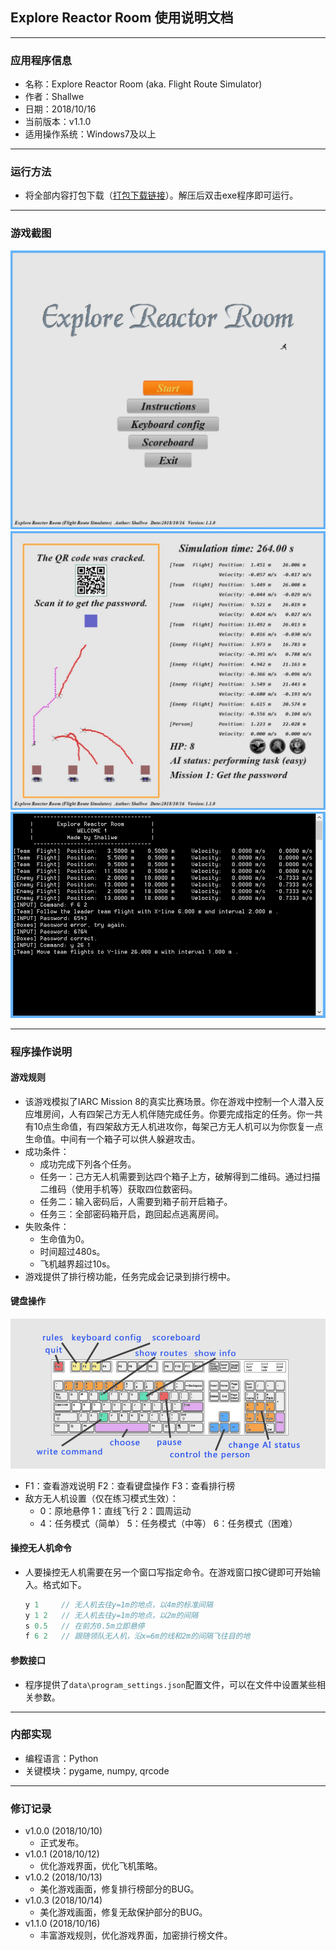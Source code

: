 ## Explore Reactor Room 使用说明文档

- - - - - - -  
### 应用程序信息
- 名称：Explore Reactor Room (aka. Flight Route Simulator)
- 作者：Shallwe
- 日期：2018/10/16
- 当前版本：v1.1.0
- 适用操作系统：Windows7及以上

- - - - - - -  
### 运行方法
- 将全部内容打包下载（[打包下载链接](https://codeload.github.com/shallwe999/Explore-Reactor-Room/zip/master)）。解压后双击exe程序即可运行。

- - - - - - -  
### 游戏截图
![](./demo1.jpg)  
![](./demo2.jpg)  
![](./demo3.jpg)  

- - - - - - -  
### 程序操作说明

#### 游戏规则
- 该游戏模拟了IARC Mission 8的真实比赛场景。你在游戏中控制一个人潜入反应堆房间，人有四架己方无人机伴随完成任务。你要完成指定的任务。你一共有10点生命值，有四架敌方无人机进攻你，每架己方无人机可以为你恢复一点生命值。中间有一个箱子可以供人躲避攻击。
- 成功条件：
    - 成功完成下列各个任务。
    - 任务一：己方无人机需要到达四个箱子上方，破解得到二维码。通过扫描二维码（使用手机等）获取四位数密码。
    - 任务二：输入密码后，人需要到箱子前开启箱子。
    - 任务三：全部密码箱开启，跑回起点逃离房间。
- 失败条件：
    - 生命值为0。
    - 时间超过480s。
    - 飞机越界超过10s。
- 游戏提供了排行榜功能，任务完成会记录到排行榜中。


#### 键盘操作
![](./images/keyboard.jpg)
- F1：查看游戏说明  F2：查看键盘操作  F3：查看排行榜
- 敌方无人机设置（仅在练习模式生效）：
    - 0：原地悬停 1：直线飞行 2：圆周运动
    - 4：任务模式（简单） 5：任务模式（中等） 6：任务模式（困难）


#### 操控无人机命令
- 人要操控无人机需要在另一个窗口写指定命令。在游戏窗口按C键即可开始输入。格式如下。
    ```C++
    y 1     // 无人机去往y=1m的地点，以4m的标准间隔
    y 1 2   // 无人机去往y=1m的地点，以2m的间隔
    s 0.5   // 在前方0.5m立即悬停
    f 6 2   // 跟随领队无人机，沿x=6m的线和2m的间隔飞往目的地
    ```


#### 参数接口
- 程序提供了`data\program_settings.json`配置文件，可以在文件中设置某些相关参数。


- - - - - - -  
### 内部实现
- 编程语言：Python
- 关键模块：pygame, numpy, qrcode

- - - - - - -  
### 修订记录
- v1.0.0 (2018/10/10)  
    - 正式发布。
- v1.0.1 (2018/10/12)  
    - 优化游戏界面，优化飞机策略。
- v1.0.2 (2018/10/13)  
    - 美化游戏画面，修复排行榜部分的BUG。
- v1.0.3 (2018/10/14)  
    - 美化游戏画面，修复无敌保护部分的BUG。
- v1.1.0 (2018/10/16)  
    - 丰富游戏规则，优化游戏界面，加密排行榜文件。
